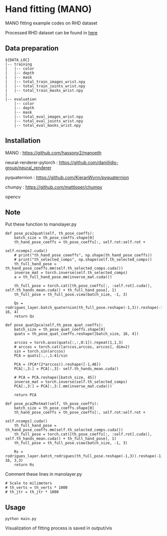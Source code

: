 Hand fitting (MANO)
======
MANO fitting example codes on RHD dataset

Processed RHD dataset can be found in [here](https://drive.google.com/open?id=1f5QMCwmrIfH5j7iH73jwjgbqhBn8J174)

## Data preparation

    ${DATA_LOC}
    |-- training
    |   |-- color
    |   |-- depth
    |   |-- mask
    |   |-- total_train_images_wrist.npy
    |   |-- total_train_joints_wrist.npy
    |   |-- total_train_masks_wrist.npy    
    |
    |-- evaluation
        |-- color
        |-- depth
        |-- mask
        |-- total_eval_images_wrist.npy
        |-- total_eval_joints_wrist.npy
        |-- total_eval_masks_wrist.npy    


## Installation

MANO : https://github.com/hassony2/manopth

neural-renderer-pytorch : https://github.com/daniilidis-group/neural_renderer

pyquaternion : https://github.com/KieranWynn/pyquaternion

chumpy : https://github.com/mattloper/chumpy

opencv

## Note

Put these function to manolayer.py

    def pose_pca2quat(self, th_pose_coeffs):
        batch_size = th_pose_coeffs.shape[0]
        th_hand_pose_coeffs = th_pose_coeffs[:, self.rot:self.rot +
                                                         self.ncomps].cuda()
        # print("th_hand_pose_coeeffs", np.shape(th_hand_pose_coeffs))
        # print("th_selected_comps", np.shape(self.th_selected_comps))
        th_full_hand_pose = th_hand_pose_coeffs.mm(self.th_selected_comps.cuda())
        inverse_mat = torch.inverse(self.th_selected_comps)
        a = th_full_hand_pose.mm(inverse_mat.cuda())

        th_full_pose = torch.cat([th_pose_coeffs[:, :self.rot].cuda(), self.th_hands_mean.cuda() + th_full_hand_pose], 1)
        th_full_pose = th_full_pose.view(batch_size, -1, 3)

        Qs = rodrigues_layer.batch_quaternion(th_full_pose.reshape(-1,3)).reshape(-1, 16, 4)
        return Qs

    def pose_quat2pca(self,th_pose_quat_coeffs):
        batch_size = th_pose_quat_coeffs.shape[0]
        quats = th_pose_quat_coeffs.reshape([batch_size, 16, 4])

        arccos = torch.acos(quats[:,:,0:1]).repeat(1,1,3)
        # arccos = torch.cat([arccos,arccos, arccos], dim=2)
        sin = torch.sin(arccos)
        PCA = quats[:,:,1:4]/sin

        PCA = (PCA*(2*arccos)).reshape([-1,48])
        PCA[:,3:] = PCA[:,3]- self.th_hands_mean.cuda()

        # PCA = PCA.reshape([batch_size, 45])
        inverse_mat = torch.inverse(self.th_selected_comps)
        PCA[:,3:] = PCA[:,3:].mm(inverse_mat.cuda())

        return PCA

    def pose_pca2Rotmat(self, th_pose_coeffs):
        batch_size = th_pose_coeffs.shape[0]
        th_hand_pose_coeffs = th_pose_coeffs[:, self.rot:self.rot +
                                                         self.ncomps].cuda()
        th_full_hand_pose = th_hand_pose_coeffs.mm(self.th_selected_comps.cuda())
        th_full_pose = torch.cat([th_pose_coeffs[:, :self.rot].cuda(), self.th_hands_mean.cuda() + th_full_hand_pose], 1)
        th_full_pose = th_full_pose.view(batch_size, -1, 3)

        Rs = rodrigues_layer.batch_rodrigues(th_full_pose.reshape(-1,3)).reshape(-1, 16, 3,3)
        return Rs

Comment these lines in manolayer.py

    # Scale to milimeters
    # th_verts = th_verts * 1000
    # th_jtr = th_jtr * 1000

## Usage

    python main.py
Visualization of fitting process is saved in output/vis 

